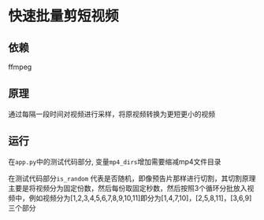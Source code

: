 # 快速批量剪短视频

## 依赖

ffmpeg

## 原理

通过每隔一段时间对视频进行采样，将原视频转换为更短更小的视频

## 运行

在`app.py`中的测试代码部分, 变量`mp4_dirs`增加需要缩减mp4文件目录

在测试代码部分`is_random` 代表是否随机，即像预告片那样进行切割，其切割原理主要是将视频分为固定份数，然后每份取固定秒数，然后按照3个循环分批放入视频中，例如视频分为[1,2,3,4,5,6,7,8,9,10,11]即分为[1,4,7,10]，[2,5,8,11]，[3,6,9]三个部分